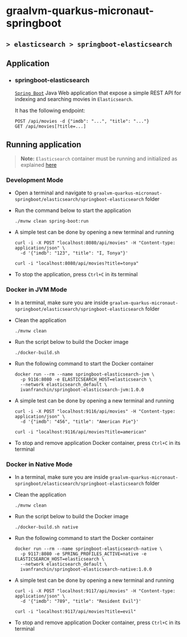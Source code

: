 # graalvm-quarkus-micronaut-springboot
## `> elasticsearch > springboot-elasticsearch`

## Application

- ### springboot-elasticsearch

  [`Spring Boot`](https://docs.spring.io/spring-boot/docs/current/reference/htmlsingle/) Java Web application that expose a simple REST API for indexing and searching movies in `Elasticsearch`.
  
  It has the following endpoint:
  ```
  POST /api/movies -d {"imdb": "...", "title": "..."}
  GET /api/movies[?title=...]
  ```

## Running application

> **Note:** `Elasticsearch` container must be running and initialized as explained [here](https://github.com/ivangfr/graalvm-quarkus-micronaut-springboot/tree/master/elasticsearch#start-environment)

### Development Mode

- Open a terminal and navigate to `graalvm-quarkus-micronaut-springboot/elasticsearch/springboot-elasticsearch` folder

- Run the command below to start the application
  ```
  ./mvnw clean spring-boot:run
  ```

- A simple test can be done by opening a new terminal and running
  ```
  curl -i -X POST "localhost:8080/api/movies" -H "Content-type: application/json" \
    -d '{"imdb": "123", "title": "I, Tonya"}'
  
  curl -i "localhost:8080/api/movies?title=tonya"
  ```

- To stop the application, press `Ctrl+C` in its terminal

### Docker in JVM Mode

- In a terminal, make sure you are inside `graalvm-quarkus-micronaut-springboot/elasticsearch/springboot-elasticsearch` folder

- Clean the application
  ```
  ./mvnw clean
  ```

- Run the script below to build the Docker image
  ```
  ./docker-build.sh
  ```

- Run the following command to start the Docker container
  ```
  docker run --rm --name springboot-elasticsearch-jvm \
    -p 9116:8080 -e ELASTICSEARCH_HOST=elasticsearch \
    --network elasticsearch_default \
    ivanfranchin/springboot-elasticsearch-jvm:1.0.0
  ```

- A simple test can be done by opening a new terminal and running
  ```
  curl -i -X POST "localhost:9116/api/movies" -H "Content-type: application/json" \
    -d '{"imdb": "456", "title": "American Pie"}'
  
  curl -i "localhost:9116/api/movies?title=american"
  ```

- To stop and remove application Docker container, press `Ctrl+C` in its terminal

### Docker in Native Mode

- In a terminal, make sure you are inside `graalvm-quarkus-micronaut-springboot/elasticsearch/springboot-elasticsearch` folder

- Clean the application
  ```
  ./mvnw clean
  ```

- Run the script below to build the Docker image
  ```
  ./docker-build.sh native
  ```

- Run the following command to start the Docker container
  ```
  docker run --rm --name springboot-elasticsearch-native \
    -p 9117:8080 -e SPRING_PROFILES_ACTIVE=native -e ELASTICSEARCH_HOST=elasticsearch \
    --network elasticsearch_default \
    ivanfranchin/springboot-elasticsearch-native:1.0.0
  ```

- A simple test can be done by opening a new terminal and running
  ```
  curl -i -X POST "localhost:9117/api/movies" -H "Content-type: application/json" \
    -d '{"imdb": "789", "title": "Resident Evil"}'
  
  curl -i "localhost:9117/api/movies?title=evil"
  ```

- To stop and remove application Docker container, press `Ctrl+C` in its terminal
